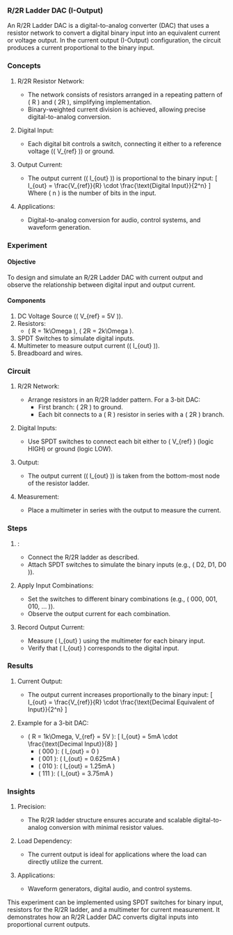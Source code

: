 ### R/2R Ladder DAC (I-Output)

An R/2R Ladder DAC is a digital-to-analog converter (DAC) that uses a resistor network to convert a digital binary input into an equivalent current or voltage output. In the current output (I-Output) configuration, the circuit produces a current proportional to the binary input.

### Concepts

1. R/2R Resistor Network:
   - The network consists of resistors arranged in a repeating pattern of \( R \) and \( 2R \), simplifying implementation.
   - Binary-weighted current division is achieved, allowing precise digital-to-analog conversion.

2. Digital Input:
   - Each digital bit controls a switch, connecting it either to a reference voltage (\( V_{ref} \)) or ground.

3. Output Current:
   - The output current (\( I_{out} \)) is proportional to the binary input:
     \[
     I_{out} = \frac{V_{ref}}{R} \cdot \frac{\text{Digital Input}}{2^n}
     \]
     Where \( n \) is the number of bits in the input.

4. Applications:
   - Digital-to-analog conversion for audio, control systems, and waveform generation.

### Experiment

#### Objective

To design and simulate an R/2R Ladder DAC with current output and observe the relationship between digital input and output current.

#### Components

1. DC Voltage Source (\( V_{ref} = 5V \)).
2. Resistors:
   - \( R = 1k\Omega \), \( 2R = 2k\Omega \).
3. SPDT Switches to simulate digital inputs.
4. Multimeter to measure output current (\( I_{out} \)).
5. Breadboard and wires.

### Circuit

1. R/2R Network:
   - Arrange resistors in an R/2R ladder pattern. For a 3-bit DAC:
     - First branch: \( 2R \) to ground.
     - Each bit connects to a \( R \) resistor in series with a \( 2R \) branch.

2. Digital Inputs:
   - Use SPDT switches to connect each bit either to \( V_{ref} \) (logic HIGH) or ground (logic LOW).

3. Output:
   - The output current (\( I_{out} \)) is taken from the bottom-most node of the resistor ladder.

4. Measurement:
   - Place a multimeter in series with the output to measure the current.

### Steps

1. :
   - Connect the R/2R ladder as described.
   - Attach SPDT switches to simulate the binary inputs (e.g., \( D2, D1, D0 \)).

2. Apply Input Combinations:
   - Set the switches to different binary combinations (e.g., \( 000, 001, 010, ... \)).
   - Observe the output current for each combination.

3. Record Output Current:
   - Measure \( I_{out} \) using the multimeter for each binary input.
   - Verify that \( I_{out} \) corresponds to the digital input.

### Results

1. Current Output:
   - The output current increases proportionally to the binary input:
     \[
     I_{out} = \frac{V_{ref}}{R} \cdot \frac{\text{Decimal Equivalent of Input}}{2^n}
     \]

2. Example for a 3-bit DAC:
   - \( R = 1k\Omega, V_{ref} = 5V \):
     \[
     I_{out} = 5mA \cdot \frac{\text{Decimal Input}}{8}
     \]
     - \( 000 \): \( I_{out} = 0 \)
     - \( 001 \): \( I_{out} = 0.625mA \)
     - \( 010 \): \( I_{out} = 1.25mA \)
     - \( 111 \): \( I_{out} = 3.75mA \)

### Insights

1. Precision:
   - The R/2R ladder structure ensures accurate and scalable digital-to-analog conversion with minimal resistor values.

2. Load Dependency:
   - The current output is ideal for applications where the load can directly utilize the current.

3. Applications:
   - Waveform generators, digital audio, and control systems.

This experiment can be implemented using SPDT switches for binary input, resistors for the R/2R ladder, and a multimeter for current measurement. It demonstrates how an R/2R Ladder DAC converts digital inputs into proportional current outputs.
